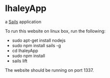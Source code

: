 # lhaleyApp

a [Sails](http://sailsjs.org) application

To run this website on linux box, run the following:

 - sudo apt-get install nodejs
 - sudo npm install sails -g
 - cd lhaleyApp
 - sudo npm install
 - sails lift

The website should be running on port 1337.
